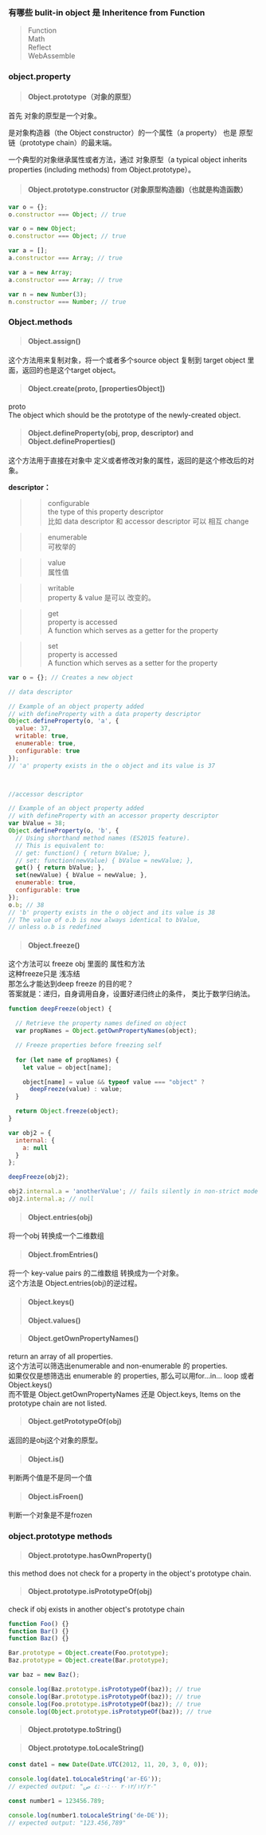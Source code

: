 
### 有哪些 bulit-in object 是 Inheritence from Function

> Function<br>
Math<br>
Reflect<br>
WebAssemble<br>



### object.property

> #### Object.prototype（对象的原型）    
首先 对象的原型是一个对象。

是对象构造器（the Object constructor）的一个属性（a property）
也是 原型链（prototype chain）的最末端。

一个典型的对象继承属性或者方法，通过 对象原型（a typical object inherits properties (including methods) from Object.prototype）。

> #### Object.prototype.constructor (对象原型构造器)（也就是构造函数）

```javascript
var o = {};
o.constructor === Object; // true

var o = new Object;
o.constructor === Object; // true

var a = [];
a.constructor === Array; // true

var a = new Array;
a.constructor === Array; // true

var n = new Number(3);
n.constructor === Number; // true
```

### Object.methods

> #### Object.assign()

这个方法用来复制对象，将一个或者多个source object 复制到  target object 里面，返回的也是这个target object。

> #### Object.create(proto, [propertiesObject])

proto<br/>The object which should be the prototype of the newly-created object.

> #### Object.defineProperty(obj, prop, descriptor) and Object.defineProperties()

这个方法用于直接在对象中 定义或者修改对象的属性，返回的是这个修改后的对象。

<b>descriptor：</b>

>> configurable <br/> the type of this property descriptor <br/> 比如 data descriptor 和 accessor descriptor 可以 相互 change

>> enumerable <br/> 可枚举的

>> value <br/> 属性值

>> writable <br/> property & value 是可以 改变的。

>> get <br/> property is accessed <br/> A function which serves as a getter for the property

>> set <br/> property is accessed <br/> A function which serves as a setter for the property

```javascript
var o = {}; // Creates a new object

// data descriptor

// Example of an object property added
// with defineProperty with a data property descriptor
Object.defineProperty(o, 'a', {
  value: 37,
  writable: true,
  enumerable: true,
  configurable: true
});
// 'a' property exists in the o object and its value is 37



//accessor descriptor

// Example of an object property added
// with defineProperty with an accessor property descriptor
var bValue = 38;
Object.defineProperty(o, 'b', {
  // Using shorthand method names (ES2015 feature).
  // This is equivalent to:
  // get: function() { return bValue; },
  // set: function(newValue) { bValue = newValue; },
  get() { return bValue; },
  set(newValue) { bValue = newValue; },
  enumerable: true,
  configurable: true
});
o.b; // 38
// 'b' property exists in the o object and its value is 38
// The value of o.b is now always identical to bValue,
// unless o.b is redefined
```


> #### Object.freeze()

这个方法可以 freeze obj 里面的 属性和方法<br/>
这种freeze只是 浅冻结  <br/>
那怎么才能达到deep freeze 的目的呢？<br/>
答案就是：递归，自身调用自身，设置好递归终止的条件， 类比于数学归纳法。

```javascript
function deepFreeze(object) {

  // Retrieve the property names defined on object
  var propNames = Object.getOwnPropertyNames(object);

  // Freeze properties before freezing self
  
  for (let name of propNames) {
    let value = object[name];

    object[name] = value && typeof value === "object" ? 
      deepFreeze(value) : value;
  }

  return Object.freeze(object);
}

var obj2 = {
  internal: {
    a: null
  }
};

deepFreeze(obj2);

obj2.internal.a = 'anotherValue'; // fails silently in non-strict mode
obj2.internal.a; // null
``` 

> #### Object.entries(obj)
将一个obj 转换成一个二维数组

> #### Object.fromEntries()
将一个 key-value pairs 的二维数组 转换成为一个对象。<br/> 这个方法是 Object.entries(obj)的逆过程。

> #### Object.keys()
> #### Object.values()

> #### Object.getOwnPropertyNames()
return an array of all properties.<br/>这个方法可以筛选出enumerable and non-enumerable 的 properties.
<br/>如果仅仅是想筛选出 enumerable 的 properties, 那么可以用for...in... loop 或者 Object.keys()
<br/>而不管是 Object.getOwnPropertyNames 还是 Object.keys, Items on the prototype chain are not listed.

> #### Object.getPrototypeOf(obj)
返回的是obj这个对象的原型。

> #### Object.is()
判断两个值是不是同一个值

> #### Object.isFroen()
判断一个对象是不是frozen

### object.prototype methods

> #### Object.prototype.hasOwnProperty()
 this method does not check for a property in the object's prototype chain.

> #### Object.prototype.isPrototypeOf(obj)
check if obj exists in another object's prototype chain
```javascript
function Foo() {}
function Bar() {}
function Baz() {}

Bar.prototype = Object.create(Foo.prototype);
Baz.prototype = Object.create(Bar.prototype);

var baz = new Baz();

console.log(Baz.prototype.isPrototypeOf(baz)); // true
console.log(Bar.prototype.isPrototypeOf(baz)); // true
console.log(Foo.prototype.isPrototypeOf(baz)); // true
console.log(Object.prototype.isPrototypeOf(baz)); // true
```
> #### Object.prototype.toString()


> #### Object.prototype.toLocaleString()
```javascript
const date1 = new Date(Date.UTC(2012, 11, 20, 3, 0, 0));

console.log(date1.toLocaleString('ar-EG'));
// expected output: "٢٠‏/١٢‏/٢٠١٢ ٤:٠٠:٠٠ ص"

const number1 = 123456.789;

console.log(number1.toLocaleString('de-DE'));
// expected output: "123.456,789"
```


